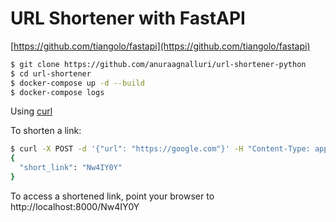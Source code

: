 # URL Shortener with FastAPI

[https://github.com/tiangolo/fastapi](https://github.com/tiangolo/fastapi)


```sh
$ git clone https://github.com/anuraagnalluri/url-shortener-python 
$ cd url-shortener
$ docker-compose up -d --build
$ docker-compose logs
```

Using [curl](https://curl.haxx.se)

To shorten a link:
```sh
$ curl -X POST -d '{"url": "https://google.com"}' -H "Content-Type: application/json" http://localhost:8000/api/shorten | jq .
{
  "short_link": "Nw4IY0Y"
}
```

To access a shortened link, point your browser to http://localhost:8000/Nw4IY0Y

